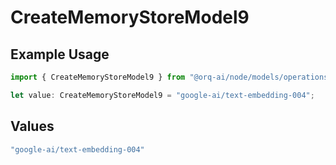# CreateMemoryStoreModel9

## Example Usage

```typescript
import { CreateMemoryStoreModel9 } from "@orq-ai/node/models/operations";

let value: CreateMemoryStoreModel9 = "google-ai/text-embedding-004";
```

## Values

```typescript
"google-ai/text-embedding-004"
```